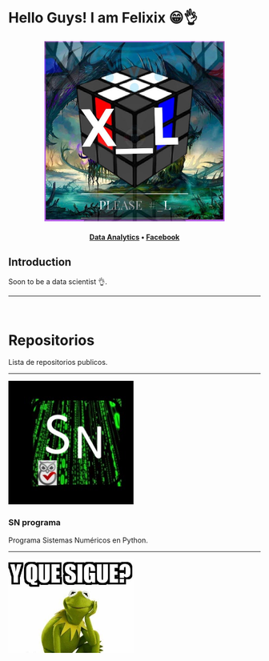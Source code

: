 # Hello Guys! I am Felixix 😁👌

<div align="center">
  <a href="#" ><img  src="/image/perfil.jpg" height="360"></a>
</div>

<h4 align="center">
  <b><a href="#">Data Analytics</a></b>
  •
  <a href="https://www.facebook.com/FelixixLG" target="_blank">Facebook</a>
</h4>

## Introduction
Soon to be a data scientist 👌.
<hr>
<br>

# Repositorios
Lista de repositorios publicos.
<br><hr>
<!-- Tarjeta 1 -->
 <div>
  <a target="_blank" href="https://github.com/FelixixLike/NS-Program"><img src="/image/SN-programa.jpg" alt="Programa Python Sistemas Numéricos" width="250"></a>
   
  ### SN programa 
  <p>Programa Sistemas Numéricos en Python.</p>
  
  <hr>
</div>

  <!-- Tarjeta 2 -->
  <div class="card">
      <a href="#"><img src="/image/pendiente-contenido.jpg" alt="Sin contenido"  width="250"></a>
    <!--
      <h2>Card 2</h2>
      <p>Descripción de la tarjeta 2.</p>
      <a href="#">Enlace</a>
     -->
  </div>

